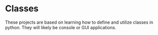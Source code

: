 # Classes

These projects are based on learning how to define and utilize classes in python. They will likely be console or GUI applications.